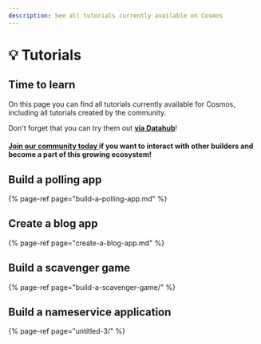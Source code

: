 ```yaml
---
description: See all tutorials currently available on Cosmos
---
```


# 💡 Tutorials

## Time to learn

On this page you can find all tutorials currently available for Cosmos, including all tutorials created by the community. 

Don't forget that you can try them out [**via Datahub**](https://datahub.figment.io/sign_up?service=cosmos)! 

#### [Join our community today ](https://discord.gg/fszyM7K)if you want to interact with other builders and become a part of this growing ecosystem! 

## Build a polling app

{% page-ref page="build-a-polling-app.md" %}

## Create a blog app

{% page-ref page="create-a-blog-app.md" %}

## Build a scavenger game

{% page-ref page="build-a-scavenger-game/" %}

## Build a nameservice application

{% page-ref page="untitled-3/" %}



#### 

